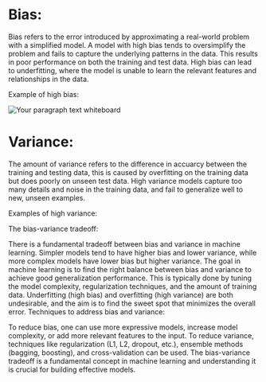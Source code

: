 # Bias:

Bias refers to the error introduced by approximating a real-world problem with a simplified model. A model with high bias tends to oversimplify the problem and fails to capture the underlying patterns in the data. This results in poor performance on both the training and test data. High bias can lead to underfitting, where the model is unable to learn the relevant features and relationships in the data.

Example of high bias:

![Your paragraph text whiteboard](https://github.com/user-attachments/assets/04cd990a-3df9-45b4-b6dc-3219a472a27b)


# Variance:

The amount of variance refers to the difference in accuarcy between the training and testing data, this is caused by overfitting on the training data but does poorly on unseen test data. High variance models capture too many details and noise in the training data, and fail to generalize well to new, unseen examples.

Examples of high variance:










The bias-variance tradeoff:

There is a fundamental tradeoff between bias and variance in machine learning.
Simpler models tend to have higher bias and lower variance, while more complex models have lower bias but higher variance.
The goal in machine learning is to find the right balance between bias and variance to achieve good generalization performance.
This is typically done by tuning the model complexity, regularization techniques, and the amount of training data.
Underfitting (high bias) and overfitting (high variance) are both undesirable, and the aim is to find the sweet spot that minimizes the overall error.
Techniques to address bias and variance:

To reduce bias, one can use more expressive models, increase model complexity, or add more relevant features to the input.
To reduce variance, techniques like regularization (L1, L2, dropout, etc.), ensemble methods (bagging, boosting), and cross-validation can be used.
The bias-variance tradeoff is a fundamental concept in machine learning and understanding it is crucial for building effective models.

